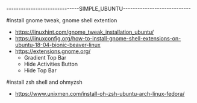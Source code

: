 ------------------------------SIMPLE_UBUNTU----------------------------

#install gnome tweak, gnome shell extention
- https://linuxhint.com/gnome_tweak_installation_ubuntu/
- https://linuxconfig.org/how-to-install-gnome-shell-extensions-on-ubuntu-18-04-bionic-beaver-linux
- https://extensions.gnome.org/
  + Gradient Top Bar 
  + Hide Activities Button 
  + Hide Top Bar
  
#install zsh shell and ohmyzsh
- https://www.unixmen.com/install-oh-zsh-ubuntu-arch-linux-fedora/
